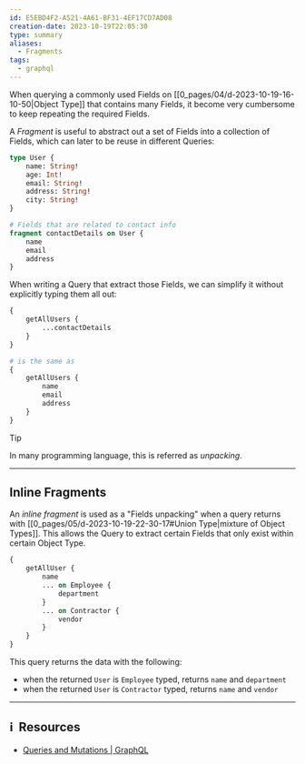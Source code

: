 ```yaml
---
id: E5EBD4F2-A521-4A61-BF31-4EF17CD7AD08
creation-date: 2023-10-19T22:05:30
type: summary
aliases:
  - Fragments
tags:
  - graphql
---
```


When querying a commonly used Fields on [[0_pages/04/d-2023-10-19-16-10-50|Object Type]] that contains many Fields, it become very cumbersome to keep repeating the required Fields. 

A *Fragment* is useful to abstract out a set of Fields into a collection of Fields, which can later to be reuse in different Queries: 

```graphql
type User {
	name: String!
	age: Int!
	email: String!
	address: String!
	city: String!
}

# Fields that are related to contact info
fragment contactDetails on User {
	name
	email
	address
}
```

When writing a Query that extract those Fields, we can simplify it without explicitly typing them all out: 

```graphql
{
	getAllUsers {
		...contactDetails
	}
}

# is the same as
{
	getAllUsers {
		name
		email 
		address
	}
}
```


> [!Tip]
> In many programming language, this is referred as *unpacking*. 

---
## Inline Fragments

An *inline fragment* is used as a "Fields unpacking" when a query returns with [[0_pages/05/d-2023-10-19-22-30-17#Union Type|mixture of Object Types]]. This allows the Query to extract certain Fields that only exist within certain Object Type. 

```graphql
{
	getAllUser {
		name
		... on Employee {
			department
		}
		... on Contractor {
			vendor
		}
	}
}
```

This query returns the data with the following: 
- when the returned `User` is `Employee` typed, returns `name` and `department`
- when the returned `User` is `Contractor` typed, returns `name` and `vendor`

---
## ℹ️  Resources
- [Queries and Mutations | GraphQL](https://graphql.org/learn/queries/#directives)